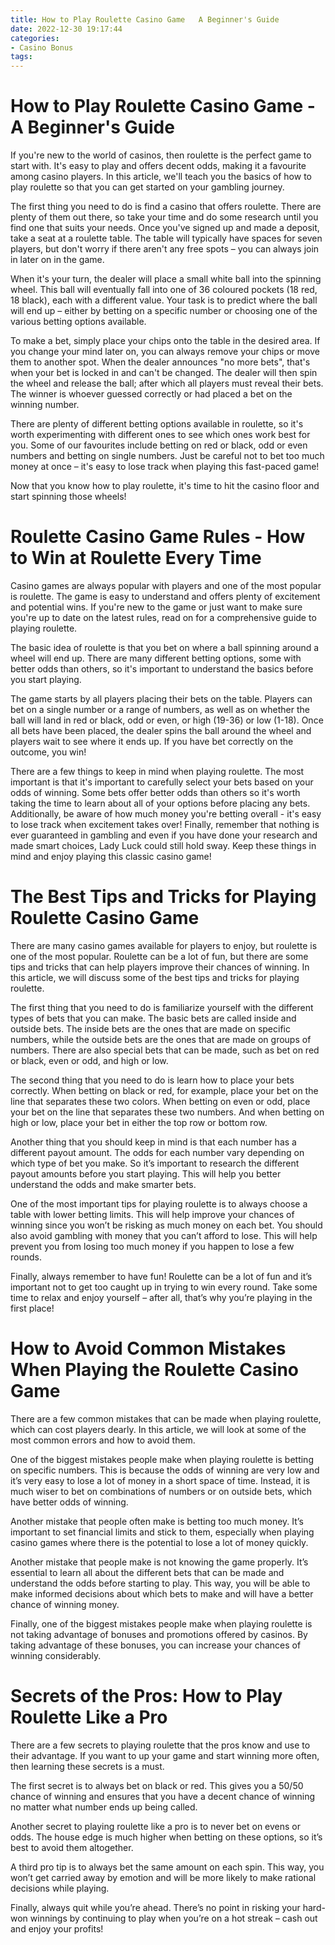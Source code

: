 ```yaml
---
title: How to Play Roulette Casino Game   A Beginner's Guide 
date: 2022-12-30 19:17:44
categories:
- Casino Bonus
tags:
---
```



#  How to Play Roulette Casino Game - A Beginner's Guide 

If you're new to the world of casinos, then roulette is the perfect game to start with. It's easy to play and offers decent odds, making it a favourite among casino players. In this article, we'll teach you the basics of how to play roulette so that you can get started on your gambling journey.

The first thing you need to do is find a casino that offers roulette. There are plenty of them out there, so take your time and do some research until you find one that suits your needs. Once you've signed up and made a deposit, take a seat at a roulette table. The table will typically have spaces for seven players, but don't worry if there aren't any free spots – you can always join in later on in the game.

When it's your turn, the dealer will place a small white ball into the spinning wheel. This ball will eventually fall into one of 36 coloured pockets (18 red, 18 black), each with a different value. Your task is to predict where the ball will end up – either by betting on a specific number or choosing one of the various betting options available.

To make a bet, simply place your chips onto the table in the desired area. If you change your mind later on, you can always remove your chips or move them to another spot. When the dealer announces "no more bets", that's when your bet is locked in and can't be changed. The dealer will then spin the wheel and release the ball; after which all players must reveal their bets. The winner is whoever guessed correctly or had placed a bet on the winning number.

There are plenty of different betting options available in roulette, so it's worth experimenting with different ones to see which ones work best for you. Some of our favourites include betting on red or black, odd or even numbers and betting on single numbers. Just be careful not to bet too much money at once – it's easy to lose track when playing this fast-paced game!

Now that you know how to play roulette, it's time to hit the casino floor and start spinning those wheels!

#  Roulette Casino Game Rules - How to Win at Roulette Every Time 

Casino games are always popular with players and one of the most popular is roulette. The game is easy to understand and offers plenty of excitement and potential wins. If you're new to the game or just want to make sure you're up to date on the latest rules, read on for a comprehensive guide to playing roulette.

The basic idea of roulette is that you bet on where a ball spinning around a wheel will end up. There are many different betting options, some with better odds than others, so it's important to understand the basics before you start playing.

The game starts by all players placing their bets on the table. Players can bet on a single number or a range of numbers, as well as on whether the ball will land in red or black, odd or even, or high (19-36) or low (1-18). Once all bets have been placed, the dealer spins the ball around the wheel and players wait to see where it ends up. If you have bet correctly on the outcome, you win!

There are a few things to keep in mind when playing roulette. The most important is that it's important to carefully select your bets based on your odds of winning. Some bets offer better odds than others so it's worth taking the time to learn about all of your options before placing any bets. Additionally, be aware of how much money you're betting overall - it's easy to lose track when excitement takes over! Finally, remember that nothing is ever guaranteed in gambling and even if you have done your research and made smart choices, Lady Luck could still hold sway. Keep these things in mind and enjoy playing this classic casino game!

#  The Best Tips and Tricks for Playing Roulette Casino Game 

There are many casino games available for players to enjoy, but roulette is one of the most popular. Roulette can be a lot of fun, but there are some tips and tricks that can help players improve their chances of winning. In this article, we will discuss some of the best tips and tricks for playing roulette.

The first thing that you need to do is familiarize yourself with the different types of bets that you can make. The basic bets are called inside and outside bets. The inside bets are the ones that are made on specific numbers, while the outside bets are the ones that are made on groups of numbers. There are also special bets that can be made, such as bet on red or black, even or odd, and high or low.

The second thing that you need to do is learn how to place your bets correctly. When betting on black or red, for example, place your bet on the line that separates these two colors. When betting on even or odd, place your bet on the line that separates these two numbers. And when betting on high or low, place your bet in either the top row or bottom row.

Another thing that you should keep in mind is that each number has a different payout amount. The odds for each number vary depending on which type of bet you make. So it’s important to research the different payout amounts before you start playing. This will help you better understand the odds and make smarter bets.

One of the most important tips for playing roulette is to always choose a table with lower betting limits. This will help improve your chances of winning since you won’t be risking as much money on each bet. You should also avoid gambling with money that you can’t afford to lose. This will help prevent you from losing too much money if you happen to lose a few rounds.

Finally, always remember to have fun! Roulette can be a lot of fun and it’s important not to get too caught up in trying to win every round. Take some time to relax and enjoy yourself – after all, that’s why you’re playing in the first place!

#  How to Avoid Common Mistakes When Playing the Roulette Casino Game 

There are a few common mistakes that can be made when playing roulette, which can cost players dearly. In this article, we will look at some of the most common errors and how to avoid them.

One of the biggest mistakes people make when playing roulette is betting on specific numbers. This is because the odds of winning are very low and it’s very easy to lose a lot of money in a short space of time. Instead, it is much wiser to bet on combinations of numbers or on outside bets, which have better odds of winning.

Another mistake that people often make is betting too much money. It’s important to set financial limits and stick to them, especially when playing casino games where there is the potential to lose a lot of money quickly.

Another mistake that people make is not knowing the game properly. It’s essential to learn all about the different bets that can be made and understand the odds before starting to play. This way, you will be able to make informed decisions about which bets to make and will have a better chance of winning money.

Finally, one of the biggest mistakes people make when playing roulette is not taking advantage of bonuses and promotions offered by casinos. By taking advantage of these bonuses, you can increase your chances of winning considerably.

#  Secrets of the Pros: How to Play Roulette Like a Pro

There are a few secrets to playing roulette that the pros know and use to their advantage. If you want to up your game and start winning more often, then learning these secrets is a must.

The first secret is to always bet on black or red. This gives you a 50/50 chance of winning and ensures that you have a decent chance of winning no matter what number ends up being called.

Another secret to playing roulette like a pro is to never bet on evens or odds. The house edge is much higher when betting on these options, so it’s best to avoid them altogether.

A third pro tip is to always bet the same amount on each spin. This way, you won’t get carried away by emotion and will be more likely to make rational decisions while playing.

Finally, always quit while you’re ahead. There’s no point in risking your hard-won winnings by continuing to play when you’re on a hot streak – cash out and enjoy your profits!